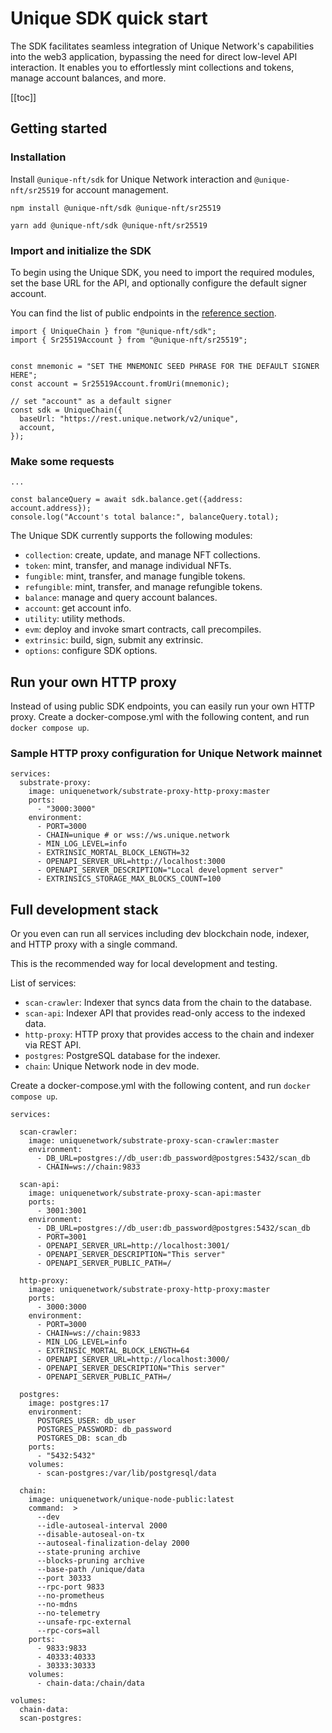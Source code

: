 # Unique SDK quick start

The SDK facilitates seamless integration of Unique Network's capabilities into the web3 application, bypassing the need for direct low-level API interaction. It enables you to effortlessly mint collections and tokens, manage account balances, and more.

[[toc]]

## Getting started

### Installation

Install `@unique-nft/sdk` for Unique Network interaction and `@unique-nft/sr25519` for account management.

<CodeGroup>
 <CodeGroupItem title="NPM"  active>

```bash:no-line-numbers
npm install @unique-nft/sdk @unique-nft/sr25519
```

 </CodeGroupItem>
 <CodeGroupItem title="YARN">

```bash:no-line-numbers
yarn add @unique-nft/sdk @unique-nft/sr25519
```

 </CodeGroupItem>
</CodeGroup>

### Import and initialize the SDK

To begin using the Unique SDK, you need to import the required modules, set the base URL for the API, and optionally configure the default signer account.

You can find the list of public endpoints in the [reference section](../../../reference/sdk-endpoints.md).

<!-- TODO set production baseUrl -->

```typescript:no-line-numbers
import { UniqueChain } from "@unique-nft/sdk";
import { Sr25519Account } from "@unique-nft/sr25519";


const mnemonic = "SET THE MNEMONIC SEED PHRASE FOR THE DEFAULT SIGNER HERE";
const account = Sr25519Account.fromUri(mnemonic);

// set "account" as a default signer
const sdk = UniqueChain({
  baseUrl: "https://rest.unique.network/v2/unique",
  account,
});
```

### Make some requests

```typescript:no-line-numbers
...

const balanceQuery = await sdk.balance.get({address: account.address});
console.log("Account's total balance:", balanceQuery.total);
```

The Unique SDK currently supports the following modules:

- `collection`: create, update, and manage NFT collections.
- `token`: mint, transfer, and manage individual NFTs.
- `fungible`: mint, transfer, and manage fungible tokens.
- `refungible`: mint, transfer, and manage refungible tokens.
- `balance`: manage and query account balances.
- `account`: get account info.
- `utility`: utility methods.
- `evm`: deploy and invoke smart contracts, call precompiles.
- `extrinsic`: build, sign, submit any extrinsic.
- `options`: configure SDK options.

## Run your own HTTP proxy

Instead of using public SDK endpoints, you can easily run your own HTTP proxy. Create a docker-compose.yml with the following content, and run `docker compose up`.

### Sample HTTP proxy configuration for Unique Network mainnet

```yml:no-line-numbers
services:
  substrate-proxy:
    image: uniquenetwork/substrate-proxy-http-proxy:master
    ports:
      - "3000:3000"
    environment:
      - PORT=3000
      - CHAIN=unique # or wss://ws.unique.network
      - MIN_LOG_LEVEL=info
      - EXTRINSIC_MORTAL_BLOCK_LENGTH=32
      - OPENAPI_SERVER_URL=http://localhost:3000
      - OPENAPI_SERVER_DESCRIPTION="Local development server"
      - EXTRINSICS_STORAGE_MAX_BLOCKS_COUNT=100
```

## Full development stack

Or you even can run all services including dev blockchain node, indexer, and HTTP proxy with a single command.

This is the recommended way for local development and testing.

List of services:

- `scan-crawler`: Indexer that syncs data from the chain to the database.
- `scan-api`: Indexer API that provides read-only access to the indexed data.
- `http-proxy`: HTTP proxy that provides access to the chain and indexer via REST API.
- `postgres`: PostgreSQL database for the indexer.
- `chain`: Unique Network node in dev mode.

Create a docker-compose.yml with the following content, and run `docker compose up`.

```yml:no-line-numbers
services:

  scan-crawler:
    image: uniquenetwork/substrate-proxy-scan-crawler:master
    environment:
      - DB_URL=postgres://db_user:db_password@postgres:5432/scan_db
      - CHAIN=ws://chain:9833

  scan-api:
    image: uniquenetwork/substrate-proxy-scan-api:master
    ports:
      - 3001:3001
    environment:
      - DB_URL=postgres://db_user:db_password@postgres:5432/scan_db
      - PORT=3001
      - OPENAPI_SERVER_URL=http://localhost:3001/
      - OPENAPI_SERVER_DESCRIPTION="This server"
      - OPENAPI_SERVER_PUBLIC_PATH=/

  http-proxy:
    image: uniquenetwork/substrate-proxy-http-proxy:master
    ports:
      - 3000:3000
    environment:
      - PORT=3000
      - CHAIN=ws://chain:9833
      - MIN_LOG_LEVEL=info
      - EXTRINSIC_MORTAL_BLOCK_LENGTH=64
      - OPENAPI_SERVER_URL=http://localhost:3000/
      - OPENAPI_SERVER_DESCRIPTION="This server"
      - OPENAPI_SERVER_PUBLIC_PATH=/

  postgres:
    image: postgres:17
    environment:
      POSTGRES_USER: db_user
      POSTGRES_PASSWORD: db_password
      POSTGRES_DB: scan_db
    ports:
      - "5432:5432"
    volumes:
      - scan-postgres:/var/lib/postgresql/data

  chain:
    image: uniquenetwork/unique-node-public:latest
    command:  >
      --dev
      --idle-autoseal-interval 2000
      --disable-autoseal-on-tx
      --autoseal-finalization-delay 2000
      --state-pruning archive
      --blocks-pruning archive
      --base-path /unique/data
      --port 30333
      --rpc-port 9833
      --no-prometheus
      --no-mdns
      --no-telemetry
      --unsafe-rpc-external
      --rpc-cors=all
    ports:
      - 9833:9833
      - 40333:40333
      - 30333:30333
    volumes:
      - chain-data:/chain/data

volumes:
  chain-data:
  scan-postgres:

```
